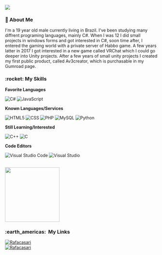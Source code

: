 
![](https://komarev.com/ghpvc/?username=rafacasari&color=006bed)

<h3>📝&nbsp;About Me</h3>

I'm a 19 year old male currently living in Brazil. I've been studying many diffrent programing languages, mainly C#. When I was 12 I did small projects in windows forms and got interested in C#, soon time after, I entered the gaming world with a private server of Habbo game. A few years latter in 2017 I got interested in a new game called VRChat which I could go deeper into Unity projects. After a few years of small unity projects I created my first public product, called Av3creator, which is purchasable in my Gumroad page.


<h3>:rocket:&nbsp;My Skills </h3>

**Favorite Languages**

  ![C#](https://img.shields.io/badge/-C%23-333333?style=flat&logo=Csharp&logoColor=00599C)
  ![JavaScript](https://img.shields.io/badge/-JavaScript-333333?style=flat&logo=javascript)

**Known Languages/Services**

  ![HTML5](https://img.shields.io/badge/-HTML5-333333?style=flat&logo=HTML5)
  ![CSS](https://img.shields.io/badge/-CSS-333333?style=flat&logo=CSS3&logoColor=1572B6)
  ![PHP](https://img.shields.io/badge/-PHP-333333?style=flat&logo=php)
  ![MySQL](https://img.shields.io/badge/-MySQL-333333?style=flat&logo=mysql)
  ![Python](https://img.shields.io/badge/-Python-333333?style=flat&logo=python)
  
**Still Learning/Interested**

  ![C++](https://img.shields.io/badge/-C++-333333?style=flat&logo=C%2B%2B&logoColor=00599C)
  ![C](https://img.shields.io/badge/-C-333333?style=flat&logo=C&logoColor=00599C)

**Code Editors**

  ![Visual Studio Code](https://img.shields.io/badge/-Visual%20Studio%20Code-333333?style=flat&logo=visual-studio-code&logoColor=007ACC)
  ![Visual Studio](https://img.shields.io/badge/-Visual%20Studio-333333?style=flat&logo=visual-studio&logoColor=007ACC)


<br/>

<a href="https://github.com/Rafacasari">
  <img height="180em" src="https://github-readme-stats.vercel.app/api?username=Rafacasari&theme=dark&show_icons=true" />
</a>

<br/>

<h3> :earth_americas: &nbsp;My Links </h3> 

[![Rafacasari](https://img.shields.io/github/followers/rafacasari?label=follow&style=social)](https://github.com/Rafacasari)<br/>
[![Rafacasari](https://img.shields.io/twitter/follow/rafacasari?style=social)](https://twitter.com/rafacasari)
